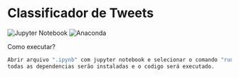 # Classificador de Tweets

![Jupyter Notebook](https://img.shields.io/badge/jupyter-%23FA0F00.svg?style=for-the-badge&logo=jupyter&logoColor=white)
![Anaconda](https://img.shields.io/badge/Anaconda-%2344A833.svg?style=for-the-badge&logo=anaconda&logoColor=white)


Como executar?

```bash
Abrir arquivo ".ipynb" com jupyter notebook e selecionar o comando "run all cells" 
todas as dependencias serão instaladas e o codigo será executado.

```
